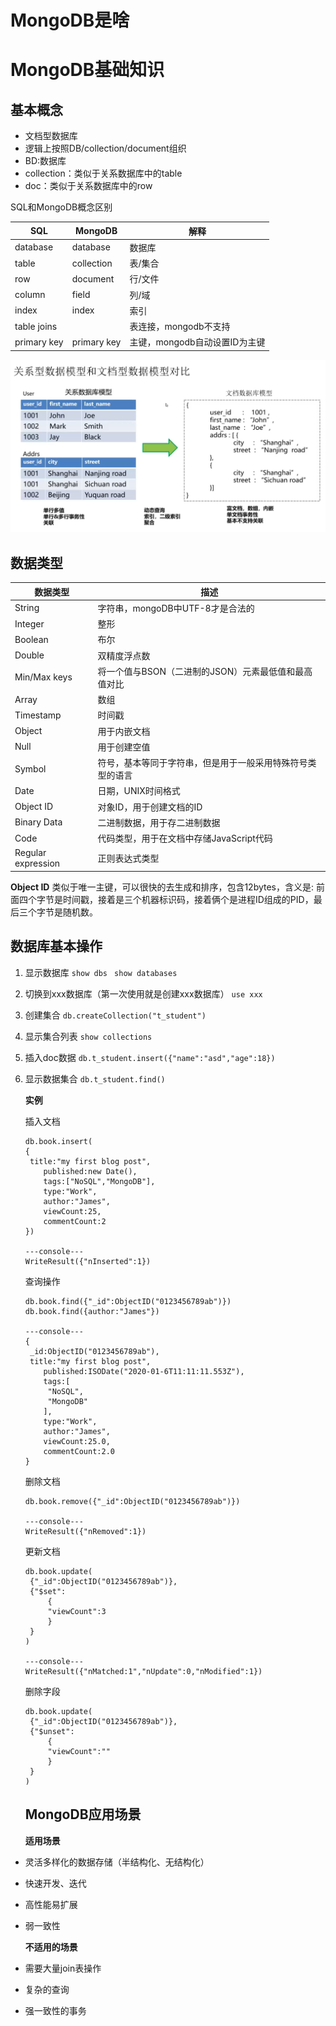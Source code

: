 # MongoDB是啥

# MongoDB基础知识

## 基本概念

- 文档型数据库
- 逻辑上按照DB/collection/document组织
- BD:数据库
- collection：类似于关系数据库中的table
- doc：类似于关系数据库中的row

SQL和MongoDB概念区别

| SQL         | MongoDB     | 解释                          |
| ----------- | ----------- | ----------------------------- |
| database    | database    | 数据库                        |
| table       | collection  | 表/集合                       |
| row         | document    | 行/文件                       |
| column      | field       | 列/域                         |
| index       | index       | 索引                          |
| table joins |             | 表连接，mongodb不支持         |
| primary key | primary key | 主键，mongodb自动设置ID为主键 |

![image-20210106225600798](img/MongoDB/image-20210106225600798.png)

## 数据类型

| 数据类型           | 描述                                                       |
| ------------------ | ---------------------------------------------------------- |
| String             | 字符串，mongoDB中UTF-8才是合法的                           |
| Integer            | 整形                                                       |
| Boolean            | 布尔                                                       |
| Double             | 双精度浮点数                                               |
| Min/Max keys       | 将一个值与BSON（二进制的JSON）元素最低值和最高值对比       |
| Array              | 数组                                                       |
| Timestamp          | 时间戳                                                     |
| Object             | 用于内嵌文档                                               |
| Null               | 用于创建空值                                               |
| Symbol             | 符号，基本等同于字符串，但是用于一般采用特殊符号类型的语言 |
| Date               | 日期，UNIX时间格式                                         |
| Object ID          | 对象ID，用于创建文档的ID                                   |
| Binary Data        | 二进制数据，用于存二进制数据                               |
| Code               | 代码类型，用于在文档中存储JavaScript代码                   |
| Regular expression | 正则表达式类型                                             |

**Object ID**
类似于唯一主键，可以很快的去生成和排序，包含12bytes，含义是:
前面四个字节是时间戳，接着是三个机器标识码，接着俩个是进程ID组成的PID，最后三个字节是随机数。

## 数据库基本操作

1. 显示数据库
   `show dbs `
   `show databases `

2. 切换到xxx数据库（第一次使用就是创建xxx数据库）
   `use xxx`

3. 创建集合
   `db.createCollection("t_student")`

4. 显示集合列表
   `show collections`

5. 插入doc数据
   `db.t_student.insert({"name":"asd","age":18})`

6. 显示数据集合
   `db.t_student.find()`

   

   **实例**

   插入文档

   ```
   db.book.insert(
   {
   	title:"my first blog post",
       published:new Date(),
       tags:["NoSQL","MongoDB"],
       type:"Work",
       author:"James",
       viewCount:25,
       commentCount:2
   })
   
   ---console---
   WriteResult({"nInserted":1})
   ```

   查询操作

   ```
   db.book.find({"_id":ObjectID("0123456789ab")})
   db.book.find({author:"James"})
   
   ---console---
   {
   	_id:ObjectID("0123456789ab"),
   	title:"my first blog post",
       published:ISODate("2020-01-6T11:11:11.553Z"),
       tags:[
       	"NoSQL",
       	"MongoDB"
       ],
       type:"Work",
       author:"James",
       viewCount:25.0,
       commentCount:2.0
   }
   ```

   删除文档

   ```
   db.book.remove({"_id":ObjectID("0123456789ab")})
   
   ---console---
   WriteResult({"nRemoved":1})
   ```

   更新文档

   ```
   db.book.update(
   	{"_id":ObjectID("0123456789ab")},
   	{"$set":
   		{
   		"viewCount":3
   		}
   	}
   )
   
   ---console---
   WriteResult({"nMatched:1","nUpdate":0,"nModified":1})
   ```

   删除字段

   ```
   db.book.update(
   	{"_id":ObjectID("0123456789ab")},
   	{"$unset":
   		{
   		"viewCount":""
   		}
   	}
   )
   ```

   

   ## MongoDB应用场景

   **适用场景**

- 灵活多样化的数据存储（半结构化、无结构化）

- 快速开发、迭代

- 高性能易扩展

- 弱一致性

  **不适用的场景**

- 需要大量join表操作
- 复杂的查询
- 强一致性的事务




